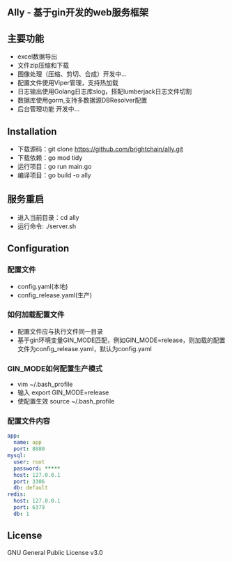 ## Ally - 基于gin开发的web服务框架

## 主要功能
- excel数据导出
- 文件zip压缩和下载
- 图像处理（压缩、剪切、合成）开发中...
- 配置文件使用Viper管理，支持热加载
- 日志输出使用Golang日志库slog，搭配lumberjack日志文件切割
- 数据库使用gorm,支持多数据源DBResolver配置
- 后台管理功能 开发中...

## Installation
- 下载源码：git clone https://github.com/brightchain/ally.git
- 下载依赖：go mod tidy
- 运行项目：go run main.go
- 编译项目：go build -o ally

## 服务重启
- 进入当前目录：cd ally
- 运行命令: ./server.sh

## Configuration
### 配置文件
- config.yaml(本地)
- config_release.yaml(生产)
### 如何加载配置文件
- 配置文件应与执行文件同一目录
- 基于gin环境变量GIN_MODE匹配，例如GIN_MODE=release，则加载的配置文件为config_release.yaml，默认为config.yaml
### GIN_MODE如何配置生产模式
- vim ~/.bash_profile
- 输入 export GIN_MODE=release
- 使配置生效 source ~/.bash_profile  
### 配置文件内容
```yaml
app:
  name: app
  port: 8080
mysql:
  user: root
  password: *****
  host: 127.0.0.1
  port: 3306
  db: default
redis:
  host: 127.0.0.1
  port: 6379
  db: 1
```


## License
GNU General Public License v3.0
